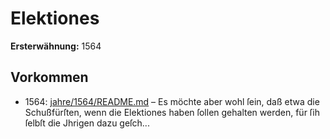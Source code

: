 # Elektiones

**Ersterwähnung:** 1564

## Vorkommen
- 1564: [jahre/1564/README.md](../jahre/1564/README.md) – Es möchte aber wohl
ſein, daß etwa die Schußfürſten, wenn die Elektiones
haben ſollen gehalten werden, für ſih ſelbſt die Jhrigen
dazu geſch...
